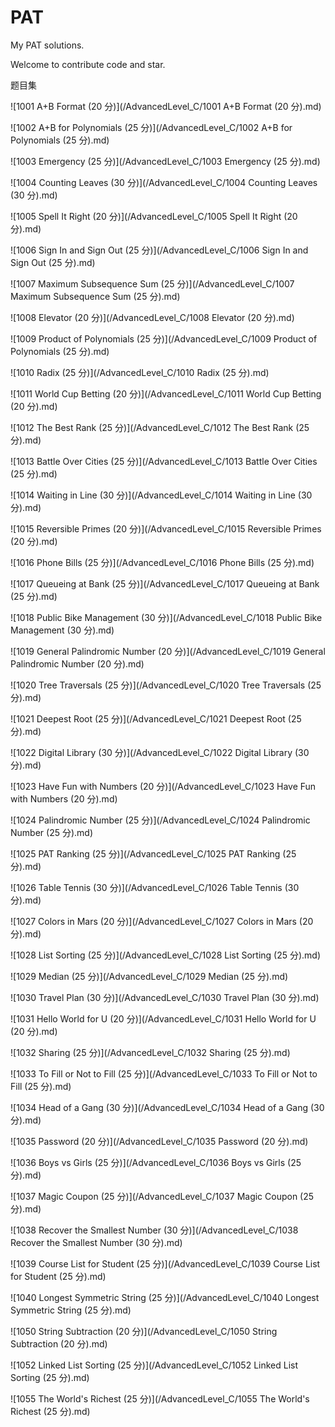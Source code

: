 
# PAT

My PAT solutions.

Welcome to contribute code and star.

题目集

![1001 A+B Format (20 分)](/AdvancedLevel_C/1001 A+B Format (20 分).md)

![1002 A+B for Polynomials (25 分)](/AdvancedLevel_C/1002 A+B for Polynomials (25 分).md)

![1003 Emergency (25 分)](/AdvancedLevel_C/1003 Emergency (25 分).md)

![1004 Counting Leaves (30 分)](/AdvancedLevel_C/1004 Counting Leaves (30 分).md)

![1005 Spell It Right (20 分)](/AdvancedLevel_C/1005 Spell It Right (20 分).md)

![1006 Sign In and Sign Out (25 分)](/AdvancedLevel_C/1006 Sign In and Sign Out (25 分).md)

![1007 Maximum Subsequence Sum (25 分)](/AdvancedLevel_C/1007 Maximum Subsequence Sum (25 分).md)

![1008 Elevator (20 分)](/AdvancedLevel_C/1008 Elevator (20 分).md)

![1009 Product of Polynomials (25 分)](/AdvancedLevel_C/1009 Product of Polynomials (25 分).md)

![1010 Radix (25 分)](/AdvancedLevel_C/1010 Radix (25 分).md)

![1011 World Cup Betting (20 分)](/AdvancedLevel_C/1011 World Cup Betting (20 分).md)

![1012 The Best Rank (25 分)](/AdvancedLevel_C/1012 The Best Rank (25 分).md)

![1013 Battle Over Cities (25 分)](/AdvancedLevel_C/1013 Battle Over Cities (25 分).md)

![1014 Waiting in Line (30 分)](/AdvancedLevel_C/1014 Waiting in Line (30 分).md)

![1015 Reversible Primes (20 分)](/AdvancedLevel_C/1015 Reversible Primes (20 分).md)

![1016 Phone Bills (25 分)](/AdvancedLevel_C/1016 Phone Bills (25 分).md)

![1017 Queueing at Bank (25 分)](/AdvancedLevel_C/1017 Queueing at Bank (25 分).md)

![1018 Public Bike Management (30 分)](/AdvancedLevel_C/1018 Public Bike Management (30 分).md)

![1019 General Palindromic Number (20 分)](/AdvancedLevel_C/1019 General Palindromic Number (20 分).md)

![1020 Tree Traversals (25 分)](/AdvancedLevel_C/1020 Tree Traversals (25 分).md)

![1021 Deepest Root (25 分)](/AdvancedLevel_C/1021 Deepest Root (25 分).md)

![1022 Digital Library (30 分)](/AdvancedLevel_C/1022 Digital Library (30 分).md)

![1023 Have Fun with Numbers (20 分)](/AdvancedLevel_C/1023 Have Fun with Numbers (20 分).md)

![1024 Palindromic Number (25 分)](/AdvancedLevel_C/1024 Palindromic Number (25 分).md)

![1025 PAT Ranking (25 分)](/AdvancedLevel_C/1025 PAT Ranking (25 分).md)

![1026 Table Tennis (30 分)](/AdvancedLevel_C/1026 Table Tennis (30 分).md)

![1027 Colors in Mars (20 分)](/AdvancedLevel_C/1027 Colors in Mars (20 分).md)

![1028 List Sorting (25 分)](/AdvancedLevel_C/1028 List Sorting (25 分).md)

![1029 Median (25 分)](/AdvancedLevel_C/1029 Median (25 分).md)

![1030 Travel Plan (30 分)](/AdvancedLevel_C/1030 Travel Plan (30 分).md)

![1031 Hello World for U (20 分)](/AdvancedLevel_C/1031 Hello World for U (20 分).md)

![1032 Sharing (25 分)](/AdvancedLevel_C/1032 Sharing (25 分).md)

![1033 To Fill or Not to Fill (25 分)](/AdvancedLevel_C/1033 To Fill or Not to Fill (25 分).md)

![1034 Head of a Gang (30 分)](/AdvancedLevel_C/1034 Head of a Gang (30 分).md)

![1035 Password (20 分)](/AdvancedLevel_C/1035 Password (20 分).md)

![1036 Boys vs Girls (25 分)](/AdvancedLevel_C/1036 Boys vs Girls (25 分).md)

![1037 Magic Coupon (25 分)](/AdvancedLevel_C/1037 Magic Coupon (25 分).md)

![1038 Recover the Smallest Number (30 分)](/AdvancedLevel_C/1038 Recover the Smallest Number (30 分).md)

![1039 Course List for Student (25 分)](/AdvancedLevel_C/1039 Course List for Student (25 分).md)

![1040 Longest Symmetric String (25 分)](/AdvancedLevel_C/1040 Longest Symmetric String (25 分).md)

![1050 String Subtraction (20 分)](/AdvancedLevel_C/1050 String Subtraction (20 分).md)

![1052 Linked List Sorting (25 分)](/AdvancedLevel_C/1052 Linked List Sorting (25 分).md)

![1055 The World's Richest (25 分)](/AdvancedLevel_C/1055 The World's Richest (25 分).md)


